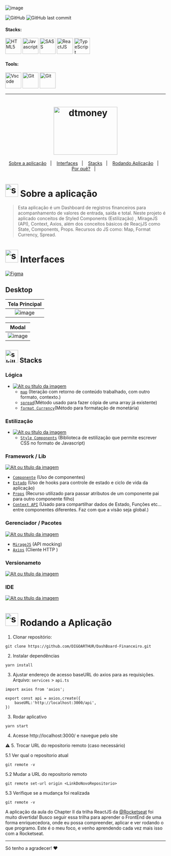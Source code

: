 <!-- VISUALIZAR NO VSCODE  CTRL + K  V -->

<!-- BADGES https://www.youtube.com/watch?v=cRoBt6AZgjc
https://dev.to/envoy_/150-badges-for-github-pnk

BUILD BADGES
https://shields.io
ICONS
https://simpleicons.org/?q=react
-->

 <!------------------------------------BANNER PROJECT-->

![image](https://user-images.githubusercontent.com/59892368/163741548-c53122c4-2bf7-4e96-b194-fbd7c2af4d41.png)


 <!------------------------------------SHIELDS PROJECT-->
![GitHub](https://img.shields.io/github/license/digoarthur/DashBoard-Financeiro)
![GitHub last commit](https://img.shields.io/github/last-commit/digoarthur/DashBoard-Financeiro)

 <!------------------------------------STACKS-->
 
#### Stacks:
<p align="left">

  
 <a href="https://developer.mozilla.org/pt-BR/docs/Web/HTML"><img  alt="HTML5"  width="50" height="50" src="https://user-images.githubusercontent.com/59892368/222955162-5b69600b-8953-45bd-9144-56fb3491d54e.svg"><a/>
   <a href="https://github.com/braziljs/eloquente-javascript"><img  alt="Javascript"  width="50" height="50" src="https://user-images.githubusercontent.com/59892368/210762520-8226f647-a814-4723-8e6d-ed0334550838.svg"><a/>
   <a href="https://sass-lang.com"><img  alt="SASS"  width="50" height="50" src="https://user-images.githubusercontent.com/59892368/163742043-d6c47b38-187c-47d5-8d09-b1870b86b612.png"><a/>
  <a href="https://pt-br.reactjs.org/"><img  alt="ReactJS"  width="50" height="50" src="https://user-images.githubusercontent.com/59892368/210763677-ee1a0283-eea7-45de-9589-86d7c50a8cb0.svg"><a/>
   <a href="https://www.typescriptlang.org/"><img  alt="TypeScript"  width="50" height="50" src="https://user-images.githubusercontent.com/59892368/210762527-ae3afe1f-fe36-46a9-98ad-35dbae4d1adf.svg"><a/>

</p>

     
     
     
 <!------------------------------------TOOLS-->
 #### Tools:

<p align="left">

 <a href="https://code.visualstudio.com/"><img  alt="Vscode"  width="50" height="50" src="https://user-images.githubusercontent.com/59892368/223381414-d3066c8b-c3ee-4fae-943d-481857e88000.svg"><a/>
 <a href="https://git-scm.com/"><img  alt="Git"  width="50" height="50" src="https://user-images.githubusercontent.com/59892368/223381109-88617798-75ae-4f3a-bc4a-1210637f818c.svg"><a/>
  <a href="https://yarnpkg.com"><img  alt="Git"  width="50" height="50" src="https://user-images.githubusercontent.com/59892368/197615074-2e78b82c-b853-455c-8920-272cf1ce6399.svg"><a/>   
 
</p>
     

---
    
  <!------------------------------------PROJECT ICON-->
  <h1 align="center">
  <img width="200" height="150" alt="dtmoney" title="dtmoney" src="https://user-images.githubusercontent.com/59892368/163898567-20684725-e8c1-49b9-8a52-4aedfeb3b7e3.svg" />
</h1>

 <!------------------------------------SUMMARY-->
   
  
<p align="center">
<a href="https://github.com/DIGOARTHUR/DashBoard-Financeiro#--sobre-a-aplicação-">Sobre a aplicação</a>&nbsp;&nbsp;&nbsp;|&nbsp;&nbsp;&nbsp;
<a href="https://github.com/DIGOARTHUR/DashBoard-Financeiro#--interfaces-"> Interfaces</a>&nbsp;&nbsp;&nbsp;|&nbsp;&nbsp;&nbsp;
<a href="https://github.com/DIGOARTHUR/DashBoard-Financeiro#-stacks-">Stacks</a>&nbsp;&nbsp;&nbsp;|&nbsp;&nbsp;&nbsp;
<a href="https://github.com/DIGOARTHUR/DashBoard-Financeiro#-rodando-a-aplicação">Rodando Aplicação</a>&nbsp;&nbsp;&nbsp;|&nbsp;&nbsp;&nbsp;
<a href="https://github.com/DIGOARTHUR/DashBoard-Financeiro#-por-quê--">Por quê?</a>&nbsp;&nbsp;&nbsp;|&nbsp;&nbsp;&nbsp;
</p> 

  
   <!------------------------------------DESCRIPTION-->
  
  
# <img  alt="skills"  width="40" height="40" src="https://user-images.githubusercontent.com/59892368/148622497-164365e8-f6b0-4f40-bc75-a0ed4da6059b.png">  Sobre a aplicação <!---write here : talk a little about project: what's does, example.  -->
> Esta aplicação é um Dashboard de registros financeiros para acompanhamento de valores de entrada, saída e total. Neste projeto é aplicado conceitos de Styled Components (Estilização) , MirageJS (API), Context, Axios, além dos conceitos básicos de ReacjJS como State, Components, Props. Recursos do JS como: Map, Format Currency, Spread.

  <!------------------------------------LAYOUT -->

# <img  alt="skills"  width="40" height="40" src="https://user-images.githubusercontent.com/59892368/149667468-f228e4e8-c2f0-474d-858d-6b9216f49b2f.png">  Interfaces <!---write here : demonstration of the application layout.  -->
<a href="https://www.figma.com/file/0xmu9mj2TJYoIOubBFWsk5/dtmoney-Ignite-(Copy)?node-id=0%3A1" target="_blank"><img alt="Figma" src="https://img.shields.io/badge/figma%20-%23F24E1E.svg?&style=for-the-badge&logo=figma&logoColor=white"/></a>
    
## Desktop

|                             Tela Principal                             |
| :-------------------------------------------------------------------: |
|   ![image](https://user-images.githubusercontent.com/59892368/178364272-4741ee5d-b05f-47df-9e95-7d985d116d1a.png) |


|                             Modal                             |
| :-------------------------------------------------------------------: |
|  ![image](https://user-images.githubusercontent.com/59892368/178840668-83e941d6-e975-48ce-9eaa-cbda715f53a8.png) |






  

  

<!------------------------------------LIST: STACKS , LIBS & TOOLS-->

## <img  alt="skills"  width="40" height="40" src="https://user-images.githubusercontent.com/59892368/197614534-e12fb94a-b5cf-44ff-8d57-debad7299b0b.png"> Stacks <!---write here: learned concepts; -->

### Lógica 
*  <a href="https://devdigoarthur.notion.site/Map-a87c73417a064372b122bf448f4c6ed4"> ![Alt ou título da imagem](https://img.shields.io/badge/-JavaScript-/?logo=JavaScript&logoColor=white&color=yellow)<a/>
   * [`map`](https://developer.mozilla.org/pt-BR/docs/Web/JavaScript/Reference/Global_Objects/Map) (Iteração com retorno de conteúdo trabalhado, com outro formato, contexto.)
   * [`spread`](https://developer.mozilla.org/pt-BR/docs/Web/JavaScript/Reference/Operators/Spread_syntax)(Método usado para fazer cópia de uma array já existente)
   * [`format Currency`](https://stackoverflow.com/questions/60011347/intl-numberformat-doesnt-convert-to-pt-br-locale)(Método para formatação de monetária)
   


   
### Estilização 
* <a href="https://styled-components.com"> ![Alt ou título da imagem](https://img.shields.io/badge/-styledComponents-/?logo=styled-components&logoColor=white&color=orange)<a/>
  * [`Style Components`](https://styled-components.com) (Biblioteca de estilização que permite escrever CSS no formato de Javascript)
   
### Framework / Lib
<a href="https://reactjs.org"> ![Alt ou título da imagem](https://img.shields.io/badge/-ReactJS-/?logo=React&logoColor=white&color=blue)<a/> 
  * [`Componente`](https://reactjs.org/docs/components-and-props.html) (Uso de componentes)
  * [`Estado`](https://reactjs.org/docs/state-and-lifecycle.html) (Uso de hooks para controle de estado e ciclo de vida da aplicação)
  * [`Props`](https://reactjs.org/docs/state-and-lifecycle.html) (Recurso utilizado para passar atributos de um componente pai para outro componente filho)
  * [`Context API`](https://reactjs.org/docs/context.html) (Usado para compartilhar dados de Estado, Funções etc... entre componentes diferentes. Faz com que a visão seja global.)
  
  
### Gerenciador / Pacotes
 <a href="https://yarnpkg.com"> ![Alt ou título da imagem](https://img.shields.io/badge/-Yarn-/?logo=Yarn&logoColor=white&color=blue)<a/> 
  * [`MirageJS`](https://miragejs.com) (API mocking)
  * [`Axios`](https://axios-http.com/ptbr/docs/intro) (Cliente HTTP )
  
 ### Versionameto
 <a href="https://git-scm.com"> ![Alt ou título da imagem](https://img.shields.io/badge/-Git-/?logo=Git&logoColor=white&color=red)<a/> 
 ### IDE
 <a href="https://code.visualstudio.com"> ![Alt ou título da imagem](https://img.shields.io/badge/-VisualStudioCode-/?logo=VisualStudioCode&logoColor=white&color=informational)<a/>  




<!--
# <img  alt="skills"  width="40" height="40" src="https://user-images.githubusercontent.com/59892368/148622723-8e753e71-6bbf-46c3-b1b5-4fcc3d841a88.png"> Observações

:white_check_mark: FrontEnd
-->


  <!------------------------------------RUN APP-->
 
 # <img  alt="skills"  width="40" height="40" src="https://user-images.githubusercontent.com/59892368/142216697-dd93272c-c614-4664-9d63-c4e4dfc3e0f3.gif"> Rodando a Aplicação
 


1. Clonar repositório:

```
git clone https://github.com/DIGOARTHUR/DashBoard-Financeiro.git
```

2. Instalar dependências

```
yarn install
```
 
3. Ajustar endereço de acesso baseURL do axios para as requisições. Arquivo: `services` > `api.ts`
 
```
import axios from 'axios';

export const api = axios.create({
    baseURL:'http://localhost:3000/api',
})
```
 
3. Rodar aplicativo

```
yarn start
```

4. Acesse http://localhost:3000/ e navegue pelo site

:warning: 5. Trocar URL do repositorio remoto (caso necessário)

  5.1 Ver qual o repositorio atual
```
git remote -v
```
  5.2 Mudar a URL do repositorio remoto
```
git remote set-url origin <LinkDoNovoRepositorio>
```
  5.3 Verifique se a mudança foi realizada
```
git remote -v
```

  <!------------------------------------WHY/THANKS->
  
 # <img  alt="skills"  width="40" height="40" src="https://user-images.githubusercontent.com/59892368/148622627-c1eaa513-ca90-49e2-b5b8-c11d369becef.png"> Por quê?  <!---write here : motivation that led to created ; why did you do this program?   -->
A aplicação da aula do Chapter II da trilha ReactJS da [@Rocketseat](https://github.com/Rocketseat) foi muito divertida! Busco seguir essa trilha para aprender o FrontEnd de uma forma enriquecedora, onde eu possa compreender, aplicar e ver rodando o que programo. Este é o meu foco, e venho aprendendo cada vez mais isso com a Rocketseat.
   
   ---
  Só tenho a agradecer! ♥
 
 
